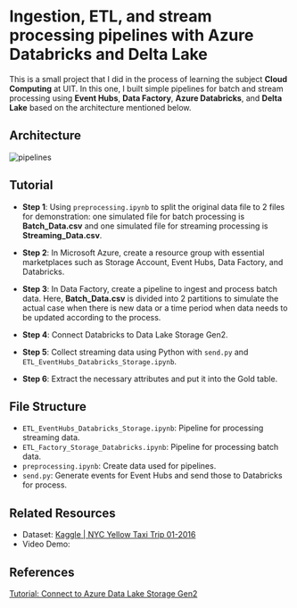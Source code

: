 # Ingestion, ETL, and stream processing pipelines with Azure Databricks and Delta Lake

This is a small project that I did in the process of learning the subject **Cloud Computing** at UIT. In this one, I built simple pipelines for batch and stream 
processing using **Event Hubs**, **Data Factory**, **Azure Databricks**, and **Delta Lake** based on the architecture mentioned below.

## Architecture 

![pipelines](https://github.com/ngochien1007/yellow-tripdata/assets/154615929/48fc1c15-9560-44a0-8d2e-7f1401b1297f)

## Tutorial

- **Step 1**: Using `preprocessing.ipynb` to split the original data file to 2 files for demonstration: one simulated file for batch processing is **Batch_Data.csv** and one simulated file for streaming processing is **Streaming_Data.csv**.

- **Step 2**: In Microsoft Azure, create a resource group with essential marketplaces such as Storage Account, Event Hubs, Data Factory, and Databricks.

- **Step 3**: In Data Factory, create a pipeline to ingest and process batch data. Here, **Batch_Data.csv** is divided into 2 partitions to simulate the actual case when there is new data or a time period when data needs to be updated according to the process.

- **Step 4**: Connect Databricks to Data Lake Storage Gen2.

- **Step 5**: Collect streaming data using Python with `send.py` and `ETL_EventHubs_Databricks_Storage.ipynb`.

- **Step 6**: Extract the necessary attributes and put it into the Gold table.

## File Structure

- `ETL_EventHubs_Databricks_Storage.ipynb`: Pipeline for processing streaming data.
- `ETL_Factory_Storage_Databricks.ipynb`: Pipeline for processing batch data.
- `preprocessing.ipynb`: Create data used for pipelines.
- `send.py`: Generate events for Event Hubs and send those to Databricks for process.

## Related Resources
- Dataset: [Kaggle | NYC Yellow Taxi Trip 01-2016](https://www.kaggle.com/datasets/elemento/nyc-yellow-taxi-trip-data?select=yellow_tripdata_2016-01.csv)
- Video Demo:

## References
[Tutorial: Connect to Azure Data Lake Storage Gen2](https://learn.microsoft.com/en-us/azure/databricks/getting-started/connect-to-azure-storage)
